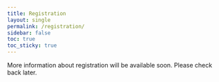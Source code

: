 ```yaml
---
title: Registration
layout: single
permalink: /registration/
sidebar: false
toc: true
toc_sticky: true
---
```


More information about registration will be available soon. Please check back later.